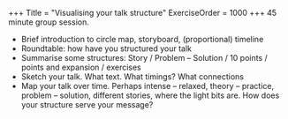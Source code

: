 +++
Title = "Visualising your talk structure"
ExerciseOrder = 1000
+++
45 minute group session.

* Brief introduction to circle map, storyboard, (proportional) timeline
* Roundtable: how have you structured your talk
* Summarise some structures: Story / Problem – Solution / 10 points / points and expansion / exercises 
* Sketch your talk. What text. What timings? What connections
* Map your talk over time. Perhaps intense – relaxed, theory – practice, problem – solution, different stories, where the light bits are. How does your structure serve your message?
